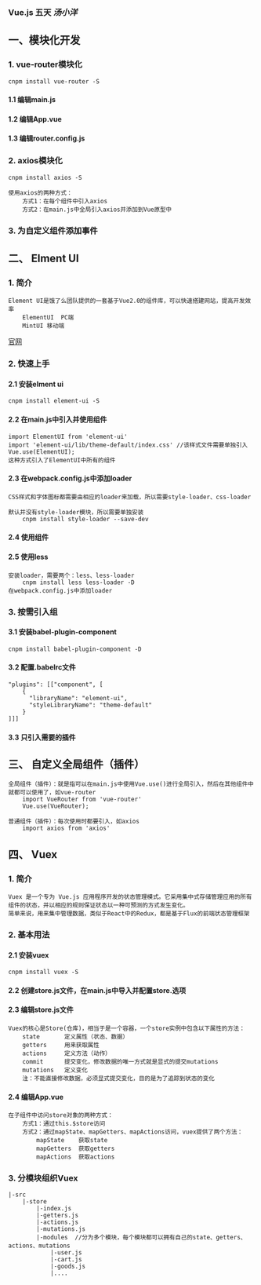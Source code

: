 ### Vue.js 五天 *汤小洋*

## 一、模块化开发

### 1. vue-router模块化
    cnpm install vue-router -S

#### 1.1 编辑main.js
    
#### 1.2 编辑App.vue

#### 1.3 编辑router.config.js

### 2. axios模块化
    cnpm install axios -S

    使用axios的两种方式：
        方式1：在每个组件中引入axios
        方式2：在main.js中全局引入axios并添加到Vue原型中

### 3. 为自定义组件添加事件        


## 二、 Elment UI

### 1. 简介
    Element UI是饿了么团队提供的一套基于Vue2.0的组件库，可以快速搭建网站，提高开发效率
        ElementUI  PC端
        MintUI 移动端

[官网](http://element.eleme.io/)

### 2. 快速上手

#### 2.1 安装elment ui
    cnpm install element-ui -S

#### 2.2 在main.js中引入并使用组件
    import ElementUI from 'element-ui'
    import 'element-ui/lib/theme-default/index.css' //该样式文件需要单独引入
    Vue.use(ElementUI);
    这种方式引入了ElementUI中所有的组件

#### 2.3 在webpack.config.js中添加loader    
    CSS样式和字体图标都需要由相应的loader来加载，所以需要style-loader、css-loader

    默认并没有style-loader模块，所以需要单独安装
        cnpm install style-loader --save-dev

#### 2.4 使用组件

#### 2.5 使用less
    安装loader，需要两个：less、less-loader
        cnpm install less less-loader -D
    在webpack.config.js中添加loader    

### 3. 按需引入组

#### 3.1 安装babel-plugin-component
    cnpm install babel-plugin-component -D  

#### 3.2 配置.babelrc文件
    "plugins": [["component", [
        {
          "libraryName": "element-ui",
          "styleLibraryName": "theme-default"
        }
    ]]]

#### 3.3  只引入需要的插件


## 三、 自定义全局组件（插件）

    全局组件（插件）：就是指可以在main.js中使用Vue.use()进行全局引入，然后在其他组件中就都可以使用了，如vue-router
        import VueRouter from 'vue-router'
        Vue.use(VueRouter);

    普通组件（插件）：每次使用时都要引入，如axios
        import axios from 'axios'


## 四、 Vuex

### 1. 简介
    Vuex 是一个专为 Vue.js 应用程序开发的状态管理模式。它采用集中式存储管理应用的所有组件的状态，并以相应的规则保证状态以一种可预测的方式发生变化。
    简单来说，用来集中管理数据，类似于React中的Redux，都是基于Flux的前端状态管理框架           

### 2. 基本用法

#### 2.1 安装vuex
    cnpm install vuex -S

#### 2.2 创建store.js文件，在main.js中导入并配置store.选项

#### 2.3 编辑store.js文件
    Vuex的核心是Store(仓库)，相当于是一个容器，一个store实例中包含以下属性的方法：
        state       定义属性（状态、数据）
        getters     用来获取属性
        actions     定义方法（动作）
        commit      提交变化，修改数据的唯一方式就是显式的提交mutations
        mutations   定义变化
        注：不能直接修改数据，必须显式提交变化，目的是为了追踪到状态的变化 

#### 2.4 编辑App.vue        
    在子组件中访问store对象的两种方式：
        方式1：通过this.$store访问
        方式2：通过mapState、mapGetters、mapActions访问，vuex提供了两个方法：
            mapState    获取state
            mapGetters  获取getters
            mapActions  获取actions

### 3. 分模块组织Vuex          

    |-src
        |-store
            |-index.js
            |-getters.js
            |-actions.js
            |-mutations.js
            |-modules  //分为多个模块，每个模块都可以拥有自己的state、getters、actions、mutations
                |-user.js
                |-cart.js
                |-goods.js
                |....